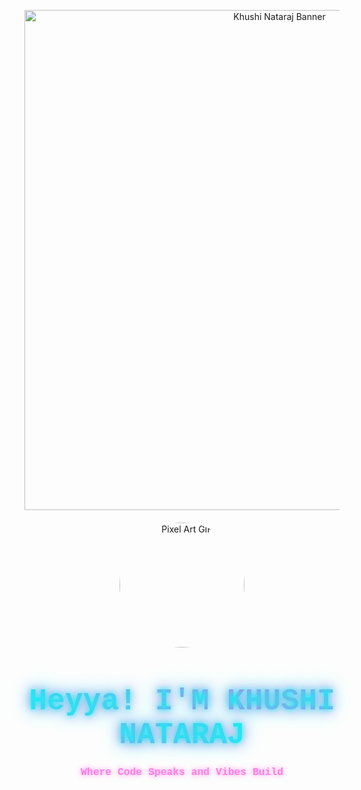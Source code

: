 <p align="center">
  <img src="https://raw.githubusercontent.com/KhushiNataraj/KhushiNataraj/main/assets/khushi-banner.gif" alt="Khushi Nataraj Banner" width="800"/>
  <br/>
  <img src="https://i.gifer.com/origin/2d/2d9a9f8e4a7e3e5e6e9e3e5e6e9e3e5e6e9e3e5e6e9.gif" alt="Pixel Art GIF" width="200" style="border-radius:50%; margin:20px 0;">
</p>

<h1 align="center" style="animation: neonGlow 2s infinite alternate;">
  <span style="font-family: 'Courier New', monospace; 
              font-size: 3rem; 
              background: linear-gradient(45deg, #00FFF7, #FF5DDD, #00FFF7);
              -webkit-background-clip: text;
              background-clip: text;
              color: transparent;
              text-shadow: 0 0 10px #00FFF7,
                          0 0 20px #FF5DDD,
                          0 0 30px #00FFF7;">Heyya! I'M KHUSHI NATARAJ</span>
</h1>

<h3 align="center" style="font-family: 'Courier New', monospace; 
                        color: #FF5DDD;
                        text-shadow: 0 0 8px #FF5DDD;
                        animation: pulse 1.5s infinite alternate;">Where Code Speaks and Vibes Build</h3>

<style>
  @keyframes neonGlow {
    from { text-shadow: 0 0 10px #00FFF7, 0 0 20px #FF5DDD, 0 0 30px #00FFF7; }
    to { text-shadow: 0 0 15px #00FFF7, 0 0 25px #FF5DDD, 0 0 35px #00FFF7; }
  }
  @keyframes pulse {
    from { opacity: 0.8; }
    to { opacity: 1; }
  }
</style>
